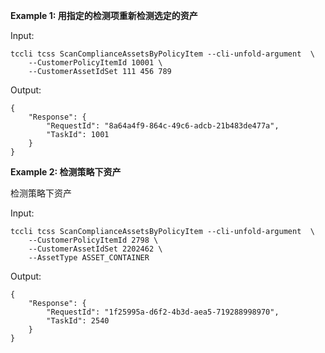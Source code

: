 **Example 1: 用指定的检测项重新检测选定的资产**



Input: 

```
tccli tcss ScanComplianceAssetsByPolicyItem --cli-unfold-argument  \
    --CustomerPolicyItemId 10001 \
    --CustomerAssetIdSet 111 456 789
```

Output: 
```
{
    "Response": {
        "RequestId": "8a64a4f9-864c-49c6-adcb-21b483de477a",
        "TaskId": 1001
    }
}
```

**Example 2: 检测策略下资产**

检测策略下资产

Input: 

```
tccli tcss ScanComplianceAssetsByPolicyItem --cli-unfold-argument  \
    --CustomerPolicyItemId 2798 \
    --CustomerAssetIdSet 2202462 \
    --AssetType ASSET_CONTAINER
```

Output: 
```
{
    "Response": {
        "RequestId": "1f25995a-d6f2-4b3d-aea5-719288998970",
        "TaskId": 2540
    }
}
```

